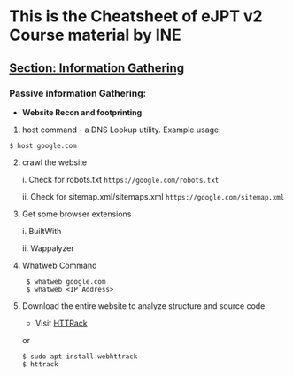# This is the Cheatsheet of eJPT v2 Course material by INE

## <u>Section: Information Gathering</u>

### Passive information Gathering:

- **Website Recon and footprinting**

1. host command - a DNS Lookup utility. Example usage: 
```
$ host google.com
```


2. crawl the website

    i.  Check for robots.txt
`https://google.com/robots.txt`
    
    ii. Check for sitemap.xml/sitemaps.xml 
`https://google.com/sitemap.xml`

    
3. Get some browser extensions

    i.  BuiltWith

    ii. Wappalyzer

    
4. Whatweb Command

        $ whatweb google.com         
        $ whatweb <IP Address> 
        
    
5. Download the entire website to analyze structure and source code

    - Visit [HTTRack](https://www.httrack.com/)

    or
    ```
    $ sudo apt install webhttrack 
    $ httrack
    ```
